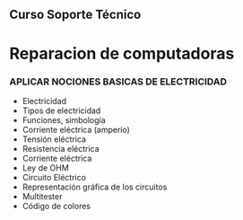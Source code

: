 ## **Curso Soporte Técnico**

# **Reparacion de computadoras**

### **APLICAR NOCIONES BASICAS DE ELECTRICIDAD**

* Electricidad
* Tipos de electricidad
* Funciones, simbología 
* Corriente eléctrica (amperio) 
* Tensión eléctrica
* Resistencia eléctrica
* Corriente eléctrica
* Ley de OHM
* Circuito Eléctrico
* Representación gráfica de los circuitos
* Multitester
* Código de colores 
